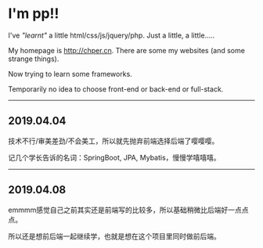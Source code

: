 # I'm pp!!

I've *"learnt"* a little html/css/js/jquery/php. Just a little, a little.....

My homepage is http://chper.cn. There are some my websites (and some strange things).

Now trying to learn some frameworks.

Temporarily no idea to choose front-end or back-end or full-stack.

---

## 2019.04.04

技术不行/审美差劲/不会美工，所以就先抛弃前端选择后端了嘤嘤嘤。

记几个学长告诉的名词：SpringBoot, JPA, Mybatis，慢慢学嘻嘻嘻。

---

## 2019.04.08

emmmm感觉自己之前其实还是前端写的比较多，所以基础稍微比后端好一点点点。

所以还是想前后端一起继续学，也就是想在这个项目里同时做前后端。